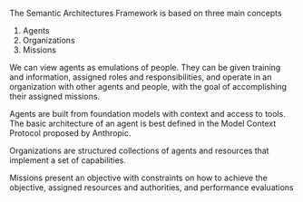 The Semantic Architectures Framework is based on three main concepts
1. Agents
2. Organizations
3. Missions

We can view agents as emulations of people.  They can be given training and information, assigned roles and responsibilities, and operate in an organization with other agents and people, with the goal of accomplishing their assigned missions.

Agents are built from foundation models with context and access to tools.  The basic architecture of an agent is best defined in the Model Context Protocol proposed by Anthropic.

Organizations are structured collections of agents and resources that implement a set of capabilities.

Missions present an objective with constraints on how to achieve the objective, assigned resources and authorities, and performance evaluations
